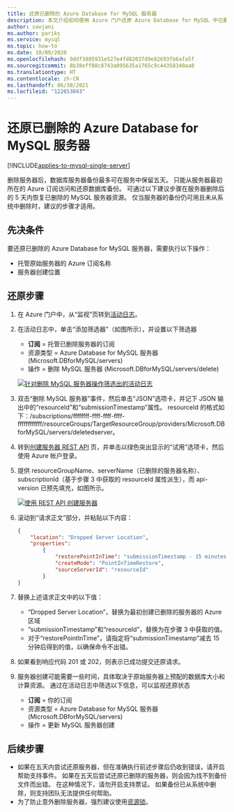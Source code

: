 ```yaml
---
title: 还原已删除的 Azure Database for MySQL 服务器
description: 本文介绍如何使用 Azure 门户还原 Azure Database for MySQL 中已删除的服务器。
author: savjani
ms.author: pariks
ms.service: mysql
ms.topic: how-to
ms.date: 10/09/2020
ms.openlocfilehash: 9ddf3885931e527e4fd82037d9e82693fb6afa5f
ms.sourcegitcommit: 8b38eff08c8743a095635a1765c9c44358340aa8
ms.translationtype: HT
ms.contentlocale: zh-CN
ms.lasthandoff: 06/30/2021
ms.locfileid: "122653043"
---
```

# <a name="restore-a-deleted-azure-database-for-mysql-server"></a>还原已删除的 Azure Database for MySQL 服务器

[!INCLUDE[applies-to-mysql-single-server](includes/applies-to-mysql-single-server.md)]

删除服务器后，数据库服务器备份最多可在服务中保留五天。 只能从服务器最初所在的 Azure 订阅访问和还原数据库备份。 可通过以下建议步骤在服务器删除后的 5 天内恢复已删除的 MySQL 服务器资源。 仅当服务器的备份仍可用且未从系统中删除时，建议的步骤才适用。 

## <a name="pre-requisites"></a>先决条件
要还原已删除的 Azure Database for MySQL 服务器，需要执行以下操作：
- 托管原始服务器的 Azure 订阅名称
- 服务器创建位置

## <a name="steps-to-restore"></a>还原步骤

1. 在 Azure 门户中，从“监视”页转到[活动日志](https://ms.portal.azure.com/#blade/Microsoft_Azure_ActivityLog/ActivityLogBlade)。 

2. 在活动日志中，单击“添加筛选器”（如图所示），并设置以下筛选器 

    - **订阅** = 托管已删除服务器的订阅
    - 资源类型 = Azure Database for MySQL 服务器 (Microsoft.DBforMySQL/servers) 
    - 操作 = 删除 MySQL 服务器 (Microsoft.DBforMySQL/servers/delete) 
 
     [![针对删除 MySQL 服务器操作筛选出的活动日志](./media/howto-restore-dropped-server/activity-log.png)](./media/howto-restore-dropped-server/activity-log.png#lightbox)
   
 3. 双击“删除 MySQL 服务器”事件，然后单击“JSON”选项卡，并记下 JSON 输出中的“resourceId”和“submissionTimestamp”属性。 resourceId 的格式如下：/subscriptions/ffffffff-ffff-ffff-ffff-ffffffffffff/resourceGroups/TargetResourceGroup/providers/Microsoft.DBforMySQL/servers/deletedserver。
 
 4. 转到[创建服务器 REST API](/rest/api/mysql/singleserver/servers(2017-12-01)/create) 页，并单击以绿色突出显示的“试用”选项卡，然后使用 Azure 帐户登录。
 
 5. 提供 resourceGroupName、serverName（已删除的服务器名称）、subscriptionId（基于步骤 3 中获取的 resourceId 属性派生），而 api-version 已预先填充，如图所示。
 
     [![使用 REST API 创建服务器](./media/howto-restore-dropped-server/create-server-from-rest-api.png)](./media/howto-restore-dropped-server/create-server-from-rest-api.png#lightbox)
  
 6. 滚动到“请求正文”部分，并粘贴以下内容：
 
    ```json
    {
        "location": "Dropped Server Location",  
        "properties": 
            {
                "restorePointInTime": "submissionTimestamp - 15 minutes",
                "createMode": "PointInTimeRestore",
                "sourceServerId": "resourceId"
            }
    }
    ```
7. 替换上述请求正文中的以下值：
   * “Dropped Server Location”，替换为最初创建已删除的服务器的 Azure 区域
   * “submissionTimestamp”和“resourceId”，替换为在步骤 3 中获取的值。 
   * 对于“restorePointInTime”，请指定将“submissionTimestamp”减去 15 分钟后得到的值，以确保命令不出错。
   
8. 如果看到响应代码 201 或 202，则表示已成功提交还原请求。 

9. 服务器创建可能需要一些时间，具体取决于原始服务器上预配的数据库大小和计算资源。 通过在活动日志中筛选以下信息，可以监视还原状态 
   - **订阅** = 你的订阅
   - 资源类型 = Azure Database for MySQL 服务器 (Microsoft.DBforMySQL/servers) 
   - 操作 = 更新 MySQL 服务器创建

## <a name="next-steps"></a>后续步骤
- 如果在五天内尝试还原服务器，但在准确执行前述步骤后仍收到错误，请开启帮助支持事件。 如果在五天后尝试还原已删除的服务器，则会因为找不到备份文件而出错。 在这种情况下，请勿开启支持票证。 如果备份已从系统中删除，则支持团队无法提供任何帮助。 
- 为了防止意外删除服务器，强烈建议使用[资源锁](https://techcommunity.microsoft.com/t5/azure-database-for-mysql/preventing-the-disaster-of-accidental-deletion-for-your-mysql/ba-p/825222)。
